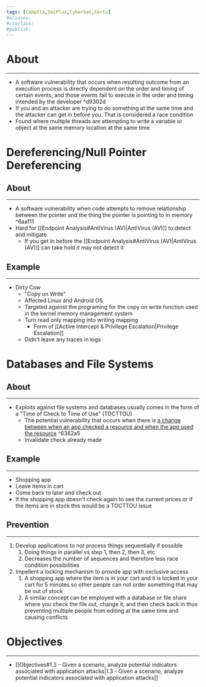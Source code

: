 ```yaml
---
tags: [CompTia,SecPlus,CyberSec,Certs]
#aliases:
#cssclass:
#publish:
---
```


# About
---
- A software vulnerability that occurs when resulting outcome from an execution process is directly dependent on the order and timing of certain events, and those events fail to execute in the order and timing intended by the developer ^d9302d
- If you and an attacker are trying to do something at the same time and the attacker can get in before you. That is considered a race condition
- Found where multiple threads are attempting to write a variable or object at the same memory location at the same time

# Dereferencing/Null Pointer Dereferencing

## About
---
- A software vulnerability when code attempts to remove relationship between the pointer and the thing the pointer is pointing to in memory ^6aa111
- Hard for [[Endpoint Analysis#AntiVirus (AV)|AntiVirus (AV)]] to detect and mitigate
	- If you get in before the [[Endpoint Analysis#AntiVirus (AV)|AntiVirus (AV)]] can take hold it may not detect it

## Example
---
- Dirty Cow
	- "Copy on Write"
	- Affected Linux and Android OS
	- Targeted against the programing for the copy on write function used in the kernel memory management system
	- Turn read only mapping into writing mapping
		- Form of [[Active Intercept & Privilege Escalation|Privilege Escalation]]
	- Didn't leave any traces in logs

# Databases and File Systems

## About
---
- Exploits against file systems and databases usually comes in the form of a "Time of Check to Time of Use" (TOCTTOU)
	- The potential vulnerability that occurs when there is <u>a change between when an app checked a resource and when the app used the resource</u> ^6362a5
	- Invalidate check already made

## Example
---
- Shopping app
- Leave items in cart
- Come back to later and check out
- If the shopping app doesn't check again to see the current prices or if the items are in stock this would be a TOCTTOU issue

## Prevention
---
1. Develop applications to not process things sequentially if possible
	1. Doing things in parallel vs step 1, then 2, then 3, etc
	2. Decreases the number of sequences and therefore less race condition possibilities
2. Impellent a locking mechanism to provide app with exclusive access
	1. A shopping app where the item is in your cart and it is locked in your cart for 5 minutes so other people can not order something that may be out of stock
	2. A similar concept can be employed with a database or file share where you check the file out, change it, and then check back in thus preventing multiple people from editing at the same time and causing conflicts

# Objectives
---
- [[Objectives#1.3 - Given a scenario, analyze potential indicators associated with application attacks|1.3 - Given a scenario, analyze potential indicators associated with application attacks]]